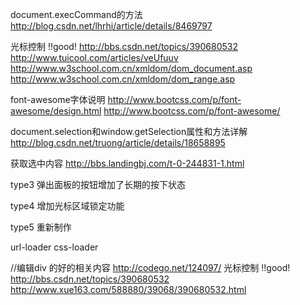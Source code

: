 document.execCommand的方法
http://blog.csdn.net/lhrhi/article/details/8469797

光标控制
!!good! http://bbs.csdn.net/topics/390680532
http://www.tuicool.com/articles/veUfuuv
http://www.w3school.com.cn/xmldom/dom_document.asp
http://www.w3school.com.cn/xmldom/dom_range.asp

font-awesome字体说明
http://www.bootcss.com/p/font-awesome/design.html
http://www.bootcss.com/p/font-awesome/

document.selection和window.getSelection属性和方法详解
http://blog.csdn.net/truong/article/details/18658895

获取选中内容
http://bbs.landingbj.com/t-0-244831-1.html



type3 弹出面板的按钮增加了长期的按下状态

type4 增加光标区域锁定功能

type5 重新制作


url-loader
css-loader


//编辑div 的好的相关内容
http://codego.net/124097/
光标控制
!!good! http://bbs.csdn.net/topics/390680532
http://www.xue163.com/588880/39068/390680532.html

